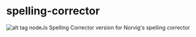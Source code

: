 # spelling-corrector
![alt tag](https://travis-ci.org/KhaledSami/spelling-corrector.svg?branch=master)
nodeJs Spelling Corrector version for Norvig's spelling corrector
